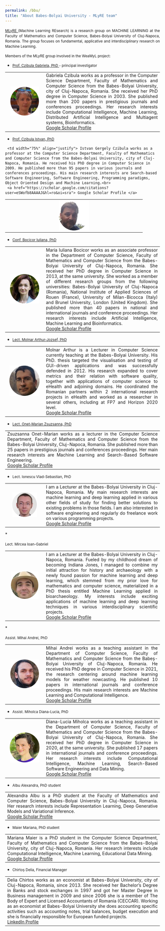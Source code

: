 ```yaml
---
permalink: /bbu/
title: "About Babes-Bolyai University - MLyRE team"
---
```


<p align="justify"><small><a href="http://www.cs.ubbcluj.ro/ml/">MLyRE </a> (Machine Learning REsearch) is a research group on MACHINE LEARNING at the Faculty of Mathematics and Computer Science, Babes-Bolyai University of Cluj-Napoca, Romania. The group focuses on fundamental, applicative and interdisciplinary research on Machine Learning.</small></p>

<p align="justify"><small>Members of the MLyRE group involved in the WeaMyL project:</small></p>

* <p align="justify"><small><a href= "http://www.cs.ubbcluj.ro/~gabis/"> Prof. Czibula Gabriela, PhD </a> - principal investigator</small></p>
<table>
<tr>
<td width="25%" ><center> <img src="/assets/images/bio/circle_GabrielaCzibula.png"/> </center></td>
<td align="justify">
Gabriela Czibula works as a professor in the Computer Science Department, Faculty of Mathematics and Computer Science from the Babes-Bolyai University, city of Cluj-Napoca, Romania. She received her PhD degree in Computer Science in 2003. She published more than 200 papers in prestigious journals and conferences proceedings. Her research interests include Computational Intelligence, Machine Learning, Distributed Artificial Intelligence and Multiagent systems, Bioinformatics.<br>
<a href="https://scholar.google.com/citations?user=0_ybi_oAAAAJ&hl=ro"> Google Scholar Profile </a>
</td>
</tr>
</table>

* <p align="justify"><small> <a href= "http://www.cs.ubbcluj.ro/~istvanc/"> Prof. Czibula Istvan, PhD </a></small></p>
<table>
<tr>
<td width="25%" ><center> <img src="/assets/images/bio/circle_IstvanCzibula.png"/> </center></td>

     <td width="75%" align="justify"> Istvan Gergely Czibula works as a  professor at the Computer Science Department, Faculty of Mathematics and Computer Science from the Babes-Bolyai University, city of Cluj-Napoca, Romania. He received his PhD degree in Computer Science in 2009. He published more than 95 papers in various journals and conferences proceedings. His main research interests are Search-based Software Engineering, Software Engineering, Programming paradigms, Object Oriented Design and Machine Learning.<br>
     <a href="https://scholar.google.com/citations?user=eSWofb8AAAAJ&hl=ro&oi=sra"> Google Scholar Profile </a>
 </td> </tr>  
</table>

* <p align="justify"><small><a href="https://sites.google.com/view/iuliana-bocicor/home"> Conf. Bocicor Iuliana, PhD </a></small></p>
<table>
<tr>
<td width="25%" ><center> <img src="/assets/images/bio/circle_IulianaBocicor.png"/> </center></td>
     <td width="75%" align="justify"> Maria Iuliana Bocicor works as an associate professor in the Department of Computer Science, Faculty of Mathematics and Computer Science from the Babes-Bolyai University of Cluj-Napoca, Romania. She received her PhD degree in Computer Science in 2013, at the same university. She worked as a member of different research groups from the following universities: Babes-Bolyai University of Cluj-Napoca (Romania), National Institute of Applied Sciences of Rouen (France), University of Milan-Bicocca (Italy) and Brunel University, London (United Kingdom). She published more than 40 papers in national and international journals and conference proceedings. Her research interests include Artificial Intelligence, Machine Learning and Bioinformatics.<br>
     <a href="https://scholar.google.com/citations?user=WZnRL3YAAAAJ&hl=en"> Google Scholar Profile </a>
 </td> </tr>  
</table>

* <p align="justify"><small><a href= "https://arthur486.wordpress.com/"> Lect. Molnar Arthur-Jozsef, PhD </a></small></p>
<table>
<tr>
<td width="25%" ><center> <img src="/assets/images/bio/ArthurMolnar-circle.png"/> </center></td>
     <td width="75%" align="justify">Molnar Arthur is a Lecturer in Computer Science currently teaching at the Babes-Bolyai University. His PhD. thesis targeted the visualisation and testing of GUI-driven applications and was successfully defended in 2012. His research expanded to cover metrics and their relation with software quality, together with applications of computer science to eHealth and adjoining domains. He coordinated the Romanian partners within 2 international research projects in eHealth and worked as a researcher in several others, including at FP7 and Horizon 2020 level.  <br>
     <a href="https://scholar.google.com/citations?user=aPimZycAAAAJ&hl=en"> Google Scholar Profile </a>
 </td> </tr>  
</table>

* <p align="justify"><small><a href= "http://www.cs.ubbcluj.ro/~marianzsu/"> Lect. Onet-Marian Zsuzsanna, PhD </a></small></p>
<table>
 <tr>
 <td align="justify"> Zsuzsanna Onet-Marian works as a lecturer in the Computer Science Department, Faculty of Mathematics and Computer Science from the Babes-Bolyai University, Cluj-Napoca, Romania. She published more than 25 papers in prestigious journals and conferences proceedings. Her main research interests are Machine Learning and Search-Based Software Engineering. <br>
 <a href="https://scholar.google.com/citations?user=U_dLunYAAAAJ&hl=en"> Google Scholar Profile </a>
 </td>
 </tr>
 </table>

* <p align="justify"><small>Lect. Ionescu Vlad-Sebastian, PhD</small></p>
<table>
<tr>
<td width="25%" ><center> <img src="/assets/images/bio/vlad_ionescu-circle.png"/> </center></td>
     <td width="75%" align="justify">I am a Lecturer at the Babes-Bolyai University in Cluj-Napoca, Romania. My main research interests are machine learning and deep learning applied in various other fields of study for finding better solutions to existing problems in those fields. I am also interested in software engineering and regularly do freelance work on various programming projects. <br>
     <a href="https://scholar.google.ro/citations?user=iUuFgp0AAAAJ&hl=en"> Google Scholar Profile </a>
 </td> </tr>  
</table>
* <p align="justify"><small>Lect. Mircea Ioan-Gabriel</small></p>
<table>
<tr>
<td width="25%" ><center> <img src="/assets/images/bio/gabi_mircea.png"/> </center></td>
     <td width="75%" align="justify"> I am a Lecturer at the Babes-Bolyai University in Cluj-Napoca, Romania. Fueled by my childhood dream of becoming Indiana Jones, I managed to combine my initial attraction for history and archaeology with a newly found passion for machine learning and deep learning, which stemmed from my prior love for mathematics and computer science, materialized in a PhD thesis entitled Machine Learning applied in bioarchaeology. My interests include exciting applications of machine learning and deep learning techniques in various interdisciplinary scientific projects.<br>
     <a href="https://scholar.google.ro/citations?hl=ro&user=P09Bqs8AAAAJ&view_op=list_works&sortby=pubdate"> Google Scholar Profile </a>
 </td> </tr>  
</table>
* <p align="justify"><small>Assist. Mihai Andrei, PhD</small></p>
<table>
<tr>
<td width="25%" ><center> <img src="/assets/images/bio/MihaiAndrei-circle.png"/> </center></td>
     <td width="75%" align="justify"> Mihai Andrei works as a teaching assistant in the Department of Computer Science, Faculty of Mathematics and Computer Science from the Babeș-Bolyai University of Cluj-Napoca, Romania. He received his PhD degree in Computer Science in 2021, the research centering around machine learning models for weather nowcasting. He published 10 papers in international journals and conference proceedings. His main research interests are Machine Learning and Computational Intelligence.
<br>
     <a href="https://scholar.google.com/citations?user=1krQvyoAAAAJ&hl=en"> Google Scholar Profile </a>
 </td> </tr>  
</table>

* <p align="justify"><small>Assist. Miholca Diana-Lucia, PhD</small></p>
<table>
<tr>
<td width="25%" ><center> <img src="/assets/images/bio/circle_DianaMiholca.png"/> </center></td>
     <td width="75%" align="justify"> Diana-Lucia Miholca works as a teaching assistant in the Department of Computer Science, Faculty of Mathematics and Computer Science from the Babes-Bolyai University of Cluj-Napoca, Romania. She received her PhD degree in Computer Science in 2020, at the same university. She published 17 papers in international journals and conference proceedings. Her research interests include Computational Intelligence, Machine Learning, Search-Based Software Engineering and Data Mining.<br>
     <a href="https://scholar.google.ro/citations?user=N8WkF18AAAAJ&hl=en"> Google Scholar Profile </a>
 </td> </tr>  
</table>

* <p align="justify"><small>Albu Alexandra, PhD student</small></p>
<table>
 <tr>
 <td align="justify">
 Alexandra Albu is a PhD student at the Faculty of Mathematics and Computer Science, Babes-Bolyai University in Cluj-Napoca, Romania. Her research interests include Representation Learning, Deep Generative Models and Variational Inference.
<br>
 <a href="https://scholar.google.ro/citations?user=ULzTj-UAAAAJ&hl=en"> Google Scholar Profile </a>
 </td>
 </tr>
 </table>

* <p align="justify"><small> Maier Mariana, PhD student</small></p>
 <table>
  <tr>
  <td align="justify">
  Mariana Maier is a PhD student in the Computer Science Department, Faculty of Mathematics and Computer Science from the Babes-Bolyai University, city of Cluj-Napoca, Romania. Her research interests include Computational Intelligence, Machine Learning, Educational Data Mining. <br>
  <a href="https://scholar.google.com/citations?user=1MQDkl4AAAAJ&hl=ro"> Google Scholar Profile </a>
  </td>
  </tr>
  </table>

* <p align="justify"><small>Chirtoș Delia, Financial Manager</small></p>
<table>
<tr>
<td align="justify">
Delia Chirtos works as an economist at Babes-Bolyai University, city of Cluj-Napoca, Romania, since 2013. She received her Bachelor’s Degree in Banks and stock exchanges in 1997 and got her Master Degree in Business management in 2009 and since 2006 she is a member of The Body of Expert and Licensed Accountants of Romania (CECCAR). Working as an economist at Babes-Bolyai University she does accounting specific activities such as accounting notes, trial balances, budget execution and she is financially responsible for European funded projects. <br>
<a href="https://www.linkedin.com/in/delia-chirtos-60671b224/"> LinkedIn Profile</a>
</td>
</tr>
</table>
